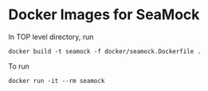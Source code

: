 # Docker Images for SeaMock

In TOP level directory, run

```
docker build -t seamock -f docker/seamock.Dockerfile .
```

To run
```
docker run -it --rm seamock
```

